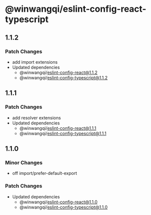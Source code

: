 # @winwangqi/eslint-config-react-typescript

## 1.1.2

### Patch Changes

- add import extensions
- Updated dependencies
  - @winwangqi/eslint-config-react@1.1.2
  - @winwangqi/eslint-config-typescript@1.1.2

## 1.1.1

### Patch Changes

- add resolver extensions
- Updated dependencies
  - @winwangqi/eslint-config-react@1.1.1
  - @winwangqi/eslint-config-typescript@1.1.1

## 1.1.0

### Minor Changes

- off import/prefer-default-export

### Patch Changes

- Updated dependencies
  - @winwangqi/eslint-config-react@1.1.0
  - @winwangqi/eslint-config-typescript@1.1.0

